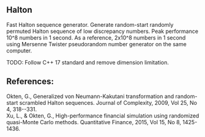 ## Halton

Fast Halton sequence generator. 
Generate random-start randomly permuted Halton sequence of low discrepancy numbers. 
Peak performance 10^8 numbers in 1 second. As a reference, 2x10^8 numbers in 1 second using Mersenne Twister pseudorandom number generator on the same computer.

TODO: Follow C++ 17 standard and remove dimension limitation.

## References:

Okten, G., Generalized von Neumann-Kakutani transformation and random-start scrambled Halton sequences. Journal of Complexity, 2009, Vol 25, No 4, 318--331.<br />
Xu, L., & Okten, G., High-performance financial simulation using randomized quasi-Monte Carlo methods. Quantitative Finance, 2015, Vol 15, No 8, 1425-1436.
